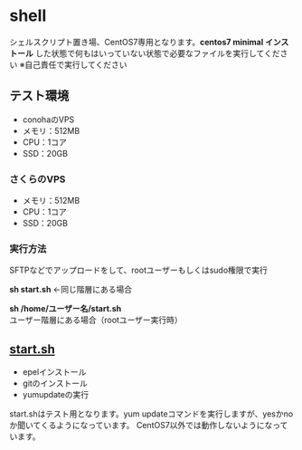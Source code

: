 # shell
シェルスクリプト置き場、CentOS7専用となります。**centos7 minimal インストール** した状態で何もはいっていない状態で必要なファイルを実行してください
※自己責任で実行してください

## テスト環境
* conohaのVPS
* メモリ：512MB
* CPU：1コア
* SSD：20GB

### さくらのVPS
* メモリ：512MB
* CPU：1コア
* SSD：20GB

### 実行方法
SFTPなどでアップロードをして、rootユーザーもしくはsudo権限で実行

**sh start.sh** ←同じ階層にある場合

**sh /home/ユーザー名/start.sh** ユーザー階層にある場合（rootユーザー実行時）

## [start.sh](https://github.com/site-lab/shell/blob/master/start.sh)
* epelインストール
* gitのインストール
* yumupdateの実行

start.shはテスト用となります。yum updateコマンドを実行しますが、yesかnoか聞いてくるようになっています。
CentOS7以外では動作しないようになっています。
